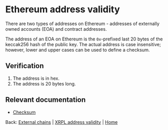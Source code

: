 # Ethereum address validity

There are two types of addresses on Ethereum - addresses of externally owned accounts (EOA) and contract addresses.

The address of an EOA on Ethereum is the `0x`-prefixed last 20 bytes of the keccak256 hash of the public key.
The actual address is case insensitive; however, lower and upper cases can be used to define a checksum.

## Verification

1. The address is in hex.
2. The address is 20 bytes long.

## Relevant documentation

-   [Checksum](https://eips.ethereum.org/EIPS/eip-55)

Back: [External chains](/specs/attestations/external-chains.md) |
[XRPL address validity](/specs/attestations/external-chains/address-validity/XRPL.md) |
[Home](/README.md)
